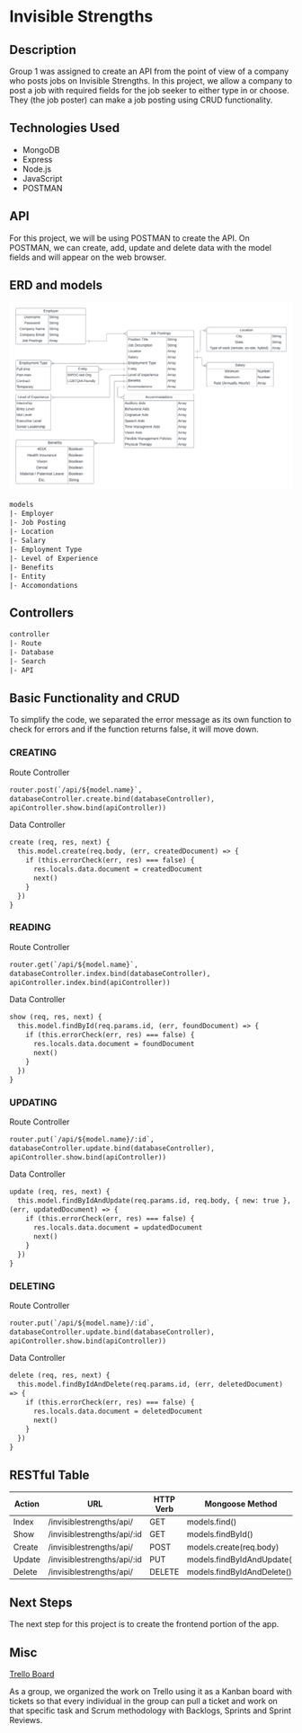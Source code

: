 <h1>Invisible Strengths</h1>
<h2>Description</h2>
Group 1 was assigned to create an API from the point of view of a company who posts jobs on Invisible Strengths. In this project, we allow a company to post a job with required fields for the job seeker to either type in or choose. They (the job poster) can make a job posting using CRUD functionality. 


<h2>Technologies Used</h2>

<ul>
<li>MongoDB</li>
<li>Express</li>
<li>Node.js</li>
<li>JavaScript</li>
<li>POSTMAN</li>
</ul>

<h2>API</h2>
For this project, we will be using POSTMAN to create the API. On POSTMAN, we can create, add, update and delete data with the model fields and will appear on the web browser.

<h2>ERD and models</h2>

![ERD-diagram](README_folder/GP2-IS_Models_ERD.png)


```
models
|- Employer
|- Job Posting
|- Location
|- Salary
|- Employment Type
|- Level of Experience
|- Benefits
|- Entity
|- Accomondations
```

<h2>Controllers</h2>

```
controller
|- Route
|- Database
|- Search
|- API
```

<h2>Basic Functionality and CRUD</h2>
<p>To simplify the code, we separated the error message as its own function to check for errors and if the function returns false, it will move down. </p>

<h3>CREATING</h3>
<p>Route Controller</p>

```
router.post(`/api/${model.name}`, databaseController.create.bind(databaseController), apiController.show.bind(apiController))
```


<p>Data Controller</p>

```
create (req, res, next) {
  this.model.create(req.body, (err, createdDocument) => {
    if (this.errorCheck(err, res) === false) {
      res.locals.data.document = createdDocument
      next()
    }
  })
}
```

<h3>READING</h3>
<p>Route Controller</p>

```
router.get(`/api/${model.name}`, databaseController.index.bind(databaseController), apiController.index.bind(apiController))
```

<p>Data Controller</p>

```
show (req, res, next) {
  this.model.findById(req.params.id, (err, foundDocument) => {
    if (this.errorCheck(err, res) === false) {
      res.locals.data.document = foundDocument
      next()
    }
  })
}
```

<h3>UPDATING</h3>

<p>Route Controller</p>

```
router.put(`/api/${model.name}/:id`, databaseController.update.bind(databaseController), apiController.show.bind(apiController))
```

<p>Data Controller</p>

```
update (req, res, next) {
  this.model.findByIdAndUpdate(req.params.id, req.body, { new: true }, (err, updatedDocument) => {
    if (this.errorCheck(err, res) === false) {
      res.locals.data.document = updatedDocument
      next()
    }
  })
}
```

<h3>DELETING</h3>

<p>Route Controller</p>

```
router.put(`/api/${model.name}/:id`, databaseController.update.bind(databaseController), apiController.show.bind(apiController))
```

<p>Data Controller</p>

```
delete (req, res, next) {
  this.model.findByIdAndDelete(req.params.id, (err, deletedDocument) => {
    if (this.errorCheck(err, res) === false) {
      res.locals.data.document = deletedDocument
      next()
    }
  })
}
```


<h2>RESTful Table</h2>

| Action |        URL      | HTTP Verb |     Mongoose Method       |
|--------|-----------------|-----------|---------------------------|
| Index  |    /invisiblestrengths/api/    |  GET      |       models.find()      |
|  Show  | /invisiblestrengths/api/:id    |  GET      |      models.findById()   |
|Create  |    /invisiblestrengths/api/    |  POST     |  models.create(req.body) |
|Update  | /invisiblestrengths/api/:id    |  PUT      |models.findByIdAndUpdate()|
|Delete  |    /invisiblestrengths/api/    |  DELETE   |models.findByIdAndDelete()| 

<h2>Next Steps</h2>
<p>The next step for this project is to create the frontend portion of the app. </p>

<h2>Misc</h2>
<a href='https://trello.com/b/N2LRUDar/evelyncohortgroup1project2'>Trello Board</a>
<p>As a group, we organized the work on Trello using it as a Kanban board with tickets so that every individual in the group can pull a ticket and work on that specific task and Scrum methodology with Backlogs, Sprints and Sprint Reviews.</p>

